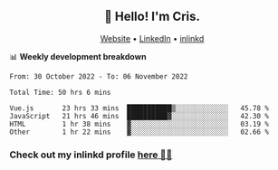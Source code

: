
<h2 align="center">👋 Hello! I'm Cris.</h2>
<p align="center">
  <a href="https://www.criscunas.dev">Website</a> •
  <a href="https://www.linkedin.com/in/cristophercunas/">LinkedIn</a> •
  <a href="https://www.inlinkd.app">inlinkd</a>
  
</p>


📊 **Weekly development breakdown**
<!--START_SECTION:waka-->

```text
From: 30 October 2022 - To: 06 November 2022

Total Time: 50 hrs 6 mins

Vue.js       23 hrs 33 mins  ███████████▒░░░░░░░░░░░░░   45.78 %
JavaScript   21 hrs 46 mins  ██████████▓░░░░░░░░░░░░░░   42.30 %
HTML         1 hr 38 mins    ▓░░░░░░░░░░░░░░░░░░░░░░░░   03.19 %
Other        1 hr 22 mins    ▓░░░░░░░░░░░░░░░░░░░░░░░░   02.66 %
```

<!--END_SECTION:waka-->

<div> 
  <h3>Check out my inlinkd profile
  <a href="https://www.inlinkd.app/link/cristophercunas">here 👨‍💻</a>
  </h3>
</div>
